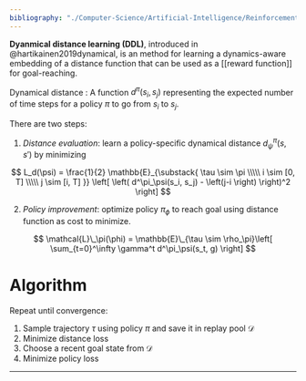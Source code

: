 ```yaml
---
bibliography: "./Computer-Science/Artificial-Intelligence/Reinforcement-Learning/papers.bib"
---
```


**Dyanmical distance learning (DDL)**, introduced in @hartikainen2019dynamical, is an method for learning a dynamics-aware embedding of a distance function that can be used as a [[reward function]] for goal-reaching. 

Dynamical distance
: A function $d^\pi(s_i, s_j)$ representing the expected number of time steps for a policy $\pi$ to go from $s_i$ to $s_j$.

There are two steps:

1. _Distance evaluation_: learn a policy-specific dynamical distance $d^\pi_\psi(s, s')$  by minimizing


$$
L_d(\psi) = \frac{1}{2} \mathbb{E}_{\substack{ \tau \sim \pi \\\\\ i \sim [0, T] \\\\\ j \sim [i, T] }} \left[ \left( d^\pi_\psi(s_i, s_j) -  \left(j-i \right) \right)^2 \right]
$$

2. _Policy improvement_: optimize policy $\pi_\phi$ to reach goal using distance function as cost to minimize.

$$
\mathcal{L}\_\pi(\phi) = \mathbb{E}\_{\tau \sim \rho_\pi}\left[ \sum_{t=0}^\infty \gamma^t d^\pi_\psi(s_t, g) \right]
$$

# Algorithm

Repeat until convergence:

1. Sample trajectory $\tau$ using policy $\pi$ and save it in replay pool $\mathcal{D}$
2. Minimize distance loss
3. Choose a recent goal state from $\mathcal{D}$
4. Minimize policy loss

---